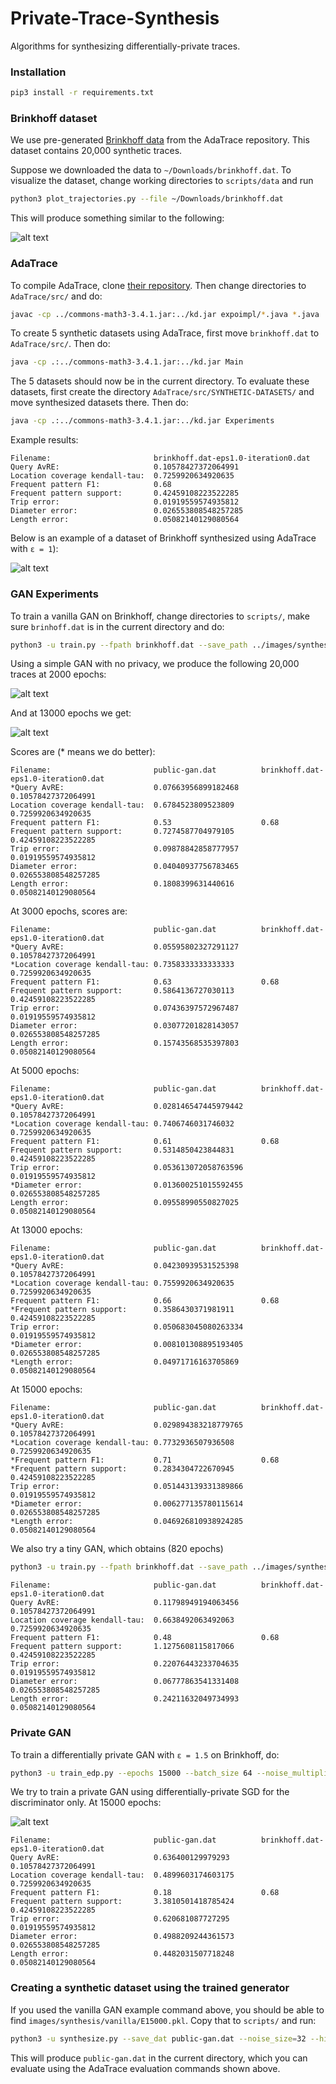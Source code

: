 # Private-Trace-Synthesis
Algorithms for synthesizing differentially-private traces.

### Installation
```bash
pip3 install -r requirements.txt
```

### Brinkhoff dataset
We use pre-generated [Brinkhoff data](https://github.com/git-disl/AdaTrace/blob/master/brinkhoff.dat) from the AdaTrace repository. This dataset contains 20,000 synthetic traces.

Suppose we downloaded the data to `~/Downloads/brinkhoff.dat`. To visualize the dataset, change working directories to `scripts/data` and run

```bash
python3 plot_trajectories.py --file ~/Downloads/brinkhoff.dat
```

This will produce something similar to the following:

![alt text](images/brinkhoff.png)

### AdaTrace
To compile AdaTrace, clone [their repository](https://github.com/git-disl/AdaTrace/blob/master). Then change directories to `AdaTrace/src/` and do:

```bash
javac -cp ../commons-math3-3.4.1.jar:../kd.jar expoimpl/*.java *.java
```

To create 5 synthetic datasets using AdaTrace, first move `brinkhoff.dat` to `AdaTrace/src/`. Then do:

```bash
java -cp .:../commons-math3-3.4.1.jar:../kd.jar Main
```

The 5 datasets should now be in the current directory. To evaluate these datasets, first create the directory `AdaTrace/src/SYNTHETIC-DATASETS/` and move synthesized datasets there. Then do:

```bash
java -cp .:../commons-math3-3.4.1.jar:../kd.jar Experiments
```

Example results:

```
Filename:                       brinkhoff.dat-eps1.0-iteration0.dat
Query AvRE:                     0.10578427372064991
Location coverage kendall-tau:  0.7259920634920635
Frequent pattern F1:            0.68
Frequent pattern support:       0.42459108223522285
Trip error:                     0.01919559574935812
Diameter error:                 0.026553808548257285
Length error:                   0.05082140129080564
```

Below is an example of a dataset of Brinkhoff synthesized using AdaTrace with `ε = 1`):

![alt text](images/adatrace.png)

### GAN Experiments

To train a vanilla GAN on Brinkhoff, change directories to `scripts/`, make sure `brinhoff.dat` is in the current directory and do:

```bash
python3 -u train.py --fpath brinkhoff.dat --save_path ../images/synthesis/vanilla/ --tiny 0
```

Using a simple GAN with no privacy, we produce the following 20,000 traces at 2000 epochs:

![alt text](images/public-gan.png)

And at 13000 epochs we get:

![alt text](images/public-gan-E13000.png)

Scores are (* means we do better):

```
Filename:                       public-gan.dat          brinkhoff.dat-eps1.0-iteration0.dat
*Query AvRE:                    0.07663956899182468     0.10578427372064991
Location coverage kendall-tau:  0.6784523809523809      0.7259920634920635
Frequent pattern F1:            0.53                    0.68
Frequent pattern support:       0.7274587704979105      0.42459108223522285
Trip error:                     0.09878842858777957     0.01919559574935812
Diameter error:                 0.04040937756783465     0.026553808548257285
Length error:                   0.1808399631440616      0.05082140129080564
```

At 3000 epochs, scores are:

```
Filename:                       public-gan.dat          brinkhoff.dat-eps1.0-iteration0.dat
*Query AvRE:                    0.05595802327291127     0.10578427372064991
*Location coverage kendall-tau: 0.7358333333333333      0.7259920634920635
Frequent pattern F1:            0.63                    0.68
Frequent pattern support:       0.5864136727030113      0.42459108223522285
Trip error:                     0.07436397572967487     0.01919559574935812
Diameter error:                 0.03077201828143057     0.026553808548257285
Length error:                   0.15743568535397803     0.05082140129080564
```

At 5000 epochs:

```
Filename:                       public-gan.dat          brinkhoff.dat-eps1.0-iteration0.dat
*Query AvRE:                    0.028146547445979442    0.10578427372064991
*Location coverage kendall-tau: 0.7406746031746032      0.7259920634920635
Frequent pattern F1:            0.61                    0.68
Frequent pattern support:       0.5314850423844831      0.42459108223522285
Trip error:                     0.053613072058763596    0.01919559574935812
*Diameter error:                0.013600251015592455    0.026553808548257285
Length error:                   0.09558990550827025     0.05082140129080564
```

At 13000 epochs:

```
Filename:                       public-gan.dat          brinkhoff.dat-eps1.0-iteration0.dat
*Query AvRE:                    0.04230939531525398     0.10578427372064991
*Location coverage kendall-tau: 0.7559920634920635      0.7259920634920635
Frequent pattern F1:            0.66                    0.68
*Frequent pattern support:      0.3586430371981911      0.42459108223522285
Trip error:                     0.050683045080263334    0.01919559574935812
*Diameter error:                0.008101308895193405    0.026553808548257285
*Length error:                  0.04971716163705869     0.05082140129080564
```

At 15000 epochs:

```
Filename:                       public-gan.dat          brinkhoff.dat-eps1.0-iteration0.dat
*Query AvRE:                    0.029894383218779765    0.10578427372064991
*Location coverage kendall-tau: 0.7732936507936508      0.7259920634920635
*Frequent pattern F1:           0.71                    0.68
*Frequent pattern support:      0.2834304722670945      0.42459108223522285
Trip error:                     0.051443139331389866    0.01919559574935812
*Diameter error:                0.006277135780115614    0.026553808548257285
*Length error:                  0.046926810938924285    0.05082140129080564
```

We also try a tiny GAN, which obtains (820 epochs)

```bash
python3 -u train.py --fpath brinkhoff.dat --save_path ../images/synthesis/tiny/ --tiny 1
```

```
Filename:                       public-gan.dat          brinkhoff.dat-eps1.0-iteration0.dat
Query AvRE:                     0.11798949194063456     0.10578427372064991
Location coverage kendall-tau:  0.6638492063492063      0.7259920634920635
Frequent pattern F1:            0.48                    0.68
Frequent pattern support:       1.1275608115817066      0.42459108223522285
Trip error:                     0.22076443233704635     0.01919559574935812
Diameter error:                 0.06777863541331408     0.026553808548257285
Length error:                   0.24211632049734993     0.05082140129080564
```



### Private GAN

To train a differentially private GAN with `ε = 1.5` on Brinkhoff, do:

```bash
python3 -u train_edp.py --epochs 15000 --batch_size 64 --noise_multiplier 1.5 --fpath brinkhoff.dat --save_path ../images/synthesis/edp-gan/ --tiny 1
```

We try to train a private GAN using differentially-private SGD for the discriminator only. At 15000 epochs:

![alt text](images/private-D-I20000.png)

```
Filename:                       public-gan.dat          brinkhoff.dat-eps1.0-iteration0.dat
Query AvRE:                     0.636400129979293       0.10578427372064991
Location coverage kendall-tau:  0.4899603174603175      0.7259920634920635
Frequent pattern F1:            0.18                    0.68
Frequent pattern support:       3.3810501418785424      0.42459108223522285
Trip error:                     0.620681087727295       0.01919559574935812
Diameter error:                 0.4988209244361573      0.026553808548257285
Length error:                   0.4482031507718248      0.05082140129080564
```

### Creating a synthetic dataset using the trained generator

If you used the vanilla GAN example command above, you should be able to find `images/synthesis/vanilla/E15000.pkl`. Copy that to `scripts/` and run:

```bash
python3 -u synthesize.py --save_dat public-gan.dat --noise_size=32 --hidden_size=32 --model_path E01000.pkl --cap 10 --tiny 0 --bn 1
```

This will produce `public-gan.dat` in the current directory, which you can evaluate using the AdaTrace evaluation commands shown above.
